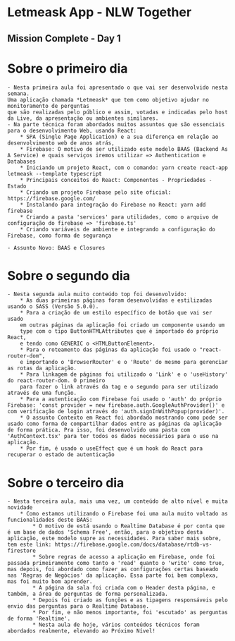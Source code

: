 # Letmeask App - NLW Together
## Mission Complete - Day 1
# Sobre o primeiro dia
    - Nesta primeira aula foi apresentado o que vai ser desenvolvido nesta semana. 
    Uma aplicação chamada *Letmeask* que tem como objetivo ajudar no monitoramento de perguntas 
    que são realizadas pelo público e assim, votadas e indicadas pelo host da Live, da apresentação ou ambientes similares. 
    - Na parte técnica foram abordados muitos assuntos que são essenciais para o desenvolvimento Web, usando React:
        * SPA (Single Page Application) e a sua diferença em relação ao desenvolvimento web de anos atrás,
        * Firebase: O motivo de ser utilizado este modelo BAAS (Backend As A Service) e quais serviços iremos utilizar => Authentication e Databases
        * Iniciando um projeto React, com o comando: yarn create react-app letmeask --template typescript
        * Principais conceitos do React: Componentes - Propriedades - Estado 
        * Criando um projeto Firebase pelo site oficial: https://firebase.google.com/
        * Instalando para integração do Firebase no React: yarn add firebase
        * Criando a pasta 'services' para utilidades, como o arquivo de configuração do firebase => 'firebase.ts'
        * Criando variáveis de ambiente e integrando a configuração do Firebase, como forma de segurança

    - Assunto Novo: BAAS e Closures
    
# Sobre o segundo dia
    - Nesta segunda aula muito conteúdo top foi desenvolvido:
        * As duas primeiras páginas foram desenvolvidas e estilizadas usando o SASS (Versão 5.0.0).
        * Para a criação de um estilo específico de botão que vai ser usado 
        em outras páginas da aplicação foi criado um componente usando um 
        type com o tipo ButtonHTMLAttributes que é importado do próprio React, 
        e tendo como GENERIC o <HTMLButtonElement>.
        * Para o roteamento das páginas da aplicação foi usado o "react-router-dom", 
        e importando o 'BrowserRouter' e o 'Route' do mesmo para gerenciar as rotas da aplicação.
        * Para linkagem de páginas foi utilizado o 'Link' e o 'useHistory' do react-router-dom. O primeiro
        para fazer o link através da tag e o segundo para ser utilizado através de uma função.
        * Para a autenticação com Firebase foi usado o 'auth' do próprio Firebase: 'const provider = new firebase.auth.GoogleAuthProvider()' e com verificação de login através do 'auth.signInWithPopup(provider)'.
        * O assunto Contexto em React foi abordado mostrando como pode ser usado como forma de compartilhar dados entre as páginas da aplicação de forma prática. Pra isso, foi desenvolvido uma pasta com 'AuthContext.tsx' para ter todos os dados necessários para o uso na aplicação.
        * Por fim, é usado o useEffect que é um hook do React para recuperar o estado de autenticação

# Sobre o terceiro dia
    - Nesta terceira aula, mais uma vez, um conteúdo de alto nível e muita novidade
        * Como estamos utilizando o Firebase foi uma aula muito voltado as funcionalidades deste BAAS:
            * O motivo de está usando o Realtime Database é por conta que é um base de dados 'Schema Free', então, para o objetivo desta aplicação, este modelo supre as necessidades. Para saber mais sobre, tem este link: https://firebase.google.com/docs/database/rtdb-vs-firestore
            * Sobre regras de acesso a aplicação em Firebase, onde foi passada primeiramente como tanto o 'read' quanto o 'write' como true, mas depois, foi abordado como fazer as configurações certas baseado nas 'Regras de Negócios' da aplicação. Essa parte foi bem complexa, mas foi muito bom aprender.
            * A página da sala foi criada com o Header desta página, e também, a área de perguntas de forma personalizada. 
            * Depois foi criado as funções e as tipagens responsáveis pelo envio das perguntas para o Realtime Database.
            * Por fim, e não menos importante, foi 'escutado' as perguntas de forma 'Realtime'.
            * Nesta aula de hoje, vários conteúdos técnicos foram abordados realmente, elevando ao Próximo Nível!